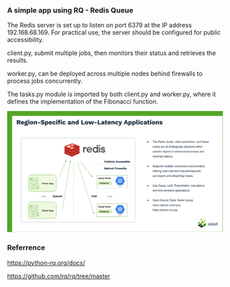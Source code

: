 ### A simple app using RQ - Redis Queue

The Redis server is set up to listen on port 6379 at the IP address 192.168.68.169. For practical use, the server should be configured for public accessibility.

client.py, submit multiple jobs, then monitors their status and retrieves the results.

worker.py, can be deployed across multiple nodes behind firewalls to process jobs concurrently.

The tasks.py module is imported by both client.py and worker.py, where it defines the implementation of the Fibonacci function.

![use_case](rq_app1.png)

### Referrence

https://python-rq.org/docs/

https://github.com/rq/rq/tree/master




